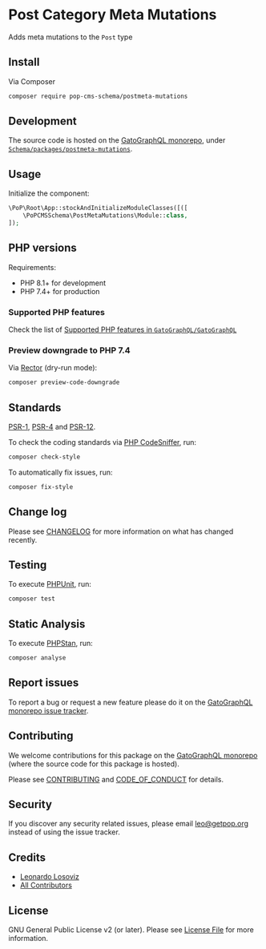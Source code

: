 # Post Category Meta Mutations

<!--
[![Build Status][ico-travis]][link-travis]
[![Quality Score][ico-code-quality]][link-code-quality]
[![Software License][ico-license]](LICENSE.md)
[![Latest Version on Packagist][ico-version]][link-packagist]
[![Coverage Status][ico-scrutinizer]][link-scrutinizer]
[![Total Downloads][ico-downloads]][link-downloads]
-->

Adds meta mutations to the `Post` type

## Install

Via Composer

``` bash
composer require pop-cms-schema/postmeta-mutations
```

## Development

The source code is hosted on the [GatoGraphQL monorepo](https://github.com/GatoGraphQL/GatoGraphQL), under [`Schema/packages/postmeta-mutations`](https://github.com/GatoGraphQL/GatoGraphQL/tree/master/layers/Schema/packages/postmeta-mutations).

## Usage

Initialize the component:

``` php
\PoP\Root\App::stockAndInitializeModuleClasses([([
    \PoPCMSSchema\PostMetaMutations\Module::class,
]);
```

## PHP versions

Requirements:

- PHP 8.1+ for development
- PHP 7.4+ for production

### Supported PHP features

Check the list of [Supported PHP features in `GatoGraphQL/GatoGraphQL`](https://github.com/GatoGraphQL/GatoGraphQL/blob/master/docs/supported-php-features.md)

### Preview downgrade to PHP 7.4

Via [Rector](https://github.com/rectorphp/rector) (dry-run mode):

```bash
composer preview-code-downgrade
```

## Standards

[PSR-1](https://www.php-fig.org/psr/psr-1), [PSR-4](https://www.php-fig.org/psr/psr-4) and [PSR-12](https://www.php-fig.org/psr/psr-12).

To check the coding standards via [PHP CodeSniffer](https://github.com/squizlabs/PHP_CodeSniffer), run:

``` bash
composer check-style
```

To automatically fix issues, run:

``` bash
composer fix-style
```

## Change log

Please see [CHANGELOG](CHANGELOG.md) for more information on what has changed recently.

## Testing

To execute [PHPUnit](https://phpunit.de/), run:

``` bash
composer test
```

## Static Analysis

To execute [PHPStan](https://github.com/phpstan/phpstan), run:

``` bash
composer analyse
```

## Report issues

To report a bug or request a new feature please do it on the [GatoGraphQL monorepo issue tracker](https://github.com/GatoGraphQL/GatoGraphQL/issues).

## Contributing

We welcome contributions for this package on the [GatoGraphQL monorepo](https://github.com/GatoGraphQL/GatoGraphQL) (where the source code for this package is hosted).

Please see [CONTRIBUTING](CONTRIBUTING.md) and [CODE_OF_CONDUCT](CODE_OF_CONDUCT.md) for details.

## Security

If you discover any security related issues, please email leo@getpop.org instead of using the issue tracker.

## Credits

- [Leonardo Losoviz][link-author]
- [All Contributors][link-contributors]

## License

GNU General Public License v2 (or later). Please see [License File](LICENSE.md) for more information.

[ico-version]: https://img.shields.io/packagist/v/pop-cms-schema/postmeta-mutations.svg?style=flat-square
[ico-license]: https://img.shields.io/badge/license-GPLv2-brightgreen.svg?style=flat-square
[ico-travis]: https://img.shields.io/travis/pop-cms-schema/postmeta-mutations/master.svg?style=flat-square
[ico-scrutinizer]: https://img.shields.io/scrutinizer/coverage/g/pop-cms-schema/postmeta-mutations.svg?style=flat-square
[ico-code-quality]: https://img.shields.io/scrutinizer/g/pop-cms-schema/postmeta-mutations.svg?style=flat-square
[ico-downloads]: https://img.shields.io/packagist/dt/pop-cms-schema/postmeta-mutations.svg?style=flat-square

[link-packagist]: https://packagist.org/packages/pop-cms-schema/postmeta-mutations
[link-travis]: https://travis-ci.org/pop-cms-schema/postmeta-mutations
[link-scrutinizer]: https://scrutinizer-ci.com/g/pop-cms-schema/postmeta-mutations/code-structure
[link-code-quality]: https://scrutinizer-ci.com/g/pop-cms-schema/postmeta-mutations
[link-downloads]: https://packagist.org/packages/pop-cms-schema/postmeta-mutations
[link-author]: https://github.com/leoloso
[link-contributors]: ../../../../../../contributors
